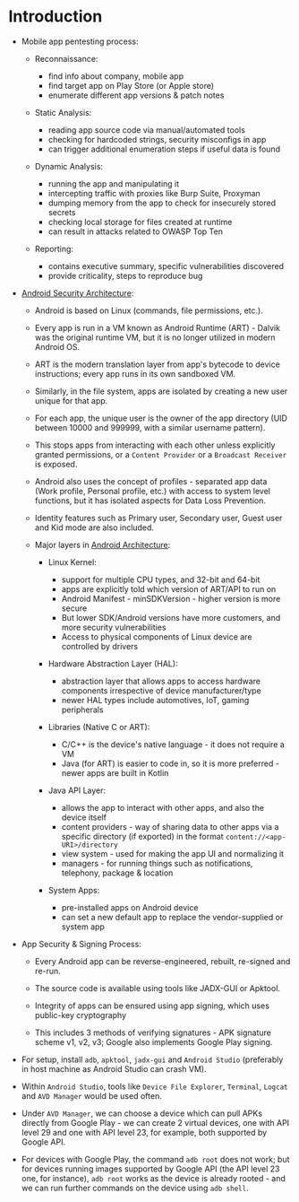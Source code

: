 # Introduction

* Mobile app pentesting process:

  * Reconnaissance:

    * find info about company, mobile app
    * find target app on Play Store (or Apple store)
    * enumerate different app versions & patch notes

  * Static Analysis:

    * reading app source code via manual/automated tools
    * checking for hardcoded strings, security misconfigs in app
    * can trigger additional enumeration steps if useful data is found

  * Dynamic Analysis:

    * running the app and manipulating it
    * intercepting traffic with proxies like Burp Suite, Proxyman
    * dumping memory from the app to check for insecurely stored secrets
    * checking local storage for files created at runtime
    * can result in attacks related to OWASP Top Ten

  * Reporting:

    * contains executive summary, specific vulnerabilities discovered
    * provide criticality, steps to reproduce bug

* [Android Security Architecture](https://source.android.com/docs/security/overview/app-security):

  * Android is based on Linux (commands, file permissions, etc.).

  * Every app is run in a VM known as Android Runtime (ART) - Dalvik was the original runtime VM, but it is no longer utilized in modern Android OS.
  
  * ART is the modern translation layer from app's bytecode to device instructions; every app runs in its own sandboxed VM.

  * Similarly, in the file system, apps are isolated by creating a new user unique for that app.

  * For each app, the unique user is the owner of the app directory (UID between 10000 and 999999, with a similar username pattern).
  
  * This stops apps from interacting with each other unless explicitly granted permissions, or a ```Content Provider``` or a ```Broadcast Receiver``` is exposed.

  * Android also uses the concept of profiles - separated app data (Work profile, Personal profile, etc.) with access to system level functions, but it has isolated aspects for Data Loss Prevention.

  * Identity features such as Primary user, Secondary user, Guest user and Kid mode are also included.

  * Major layers in [Android Architecture](https://mobile-security.gitbook.io/mobile-security-testing-guide/android-testing-guide/0x05a-platform-overview):

    * Linux Kernel:

      * support for multiple CPU types, and 32-bit and 64-bit
      * apps are explicitly told which version of ART/API to run on
      * Android Manifest - minSDKVersion - higher version is more secure
      * But lower SDK/Android versions have more customers, and more security vulnerabilities
      * Access to physical components of Linux device are controlled by drivers

    * Hardware Abstraction Layer (HAL):

      * abstraction layer that allows apps to access hardware components irrespective of device manufacturer/type
      * newer HAL types include automotives, IoT, gaming peripherals

    * Libraries (Native C or ART):

      * C/C++ is the device's native language - it does not require a VM
      * Java (for ART) is easier to code in, so it is more preferred - newer apps are built in Kotlin

    * Java API Layer:

      * allows the app to interact with other apps, and also the device itself
      * content providers - way of sharing data to other apps via a specific directory (if exported) in the format ```content://<app-URI>/directory```
      * view system - used for making the app UI and normalizing it
      * managers - for running things such as notifications, telephony, package & location

    * System Apps:

      * pre-installed apps on Android device
      * can set a new default app to replace the vendor-supplied or system app

* App Security & Signing Process:

  * Every Android app can be reverse-engineered, rebuilt, re-signed and re-run.

  * The source code is available using tools like JADX-GUI or Apktool.

  * Integrity of apps can be ensured using app signing, which uses public-key cryptography
  
  * This includes 3 methods of verifying signatures - APK signature scheme v1, v2, v3; Google also implements Google Play signing.

* For setup, install ```adb```, ```apktool```, ```jadx-gui``` and ```Android Studio``` (preferably in host machine as Android Studio can crash VM).

* Within ```Android Studio```, tools like ```Device File Explorer```, ```Terminal```, ```Logcat``` and ```AVD Manager``` would be used often.

* Under ```AVD Manager```, we can choose a device which can pull APKs directly from Google Play - we can create 2 virtual devices, one with API level 29 and one with API level 23, for example, both supported by Google API.

* For devices with Google Play, the command ```adb root``` does not work; but for devices running images supported by Google API (the API level 23 one, for instance), ```adb root``` works as the device is already rooted - and we can run further commands on the device using ```adb shell```.
